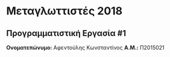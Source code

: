 # Μεταγλωττιστές 2018
## Προγραμματιστική Εργασία #1

**Ονοματεπώνυμο:** Αφεντούλης Κωνσταντίνος
**Α.Μ.:** Π2015021


